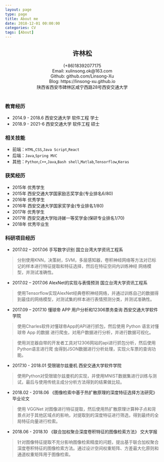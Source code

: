 ```yaml
---
layout: page
type: page
title: About me
date: 2018-12-01 00:00:00
categories: CV
tags: [About]
---
```


## <center>许林松</center>
<center>(+86)18392077175</center>
<center>Email: xulinsong.ok@163.com</center> 
<center>Github: github.com/Linsong-Xu</center>
<center>Blog: https://linsong-xu.github.io</center>
<center>陕西省西安市碑林区咸宁西路28号西安交通大学</center>
<br/>

### 教育经历
- 2014.9 - 2018.6 西安交通大学 软件工程 学士
- 2018.9 - 2021-6 西安交通大学 软件工程 硕士

### 相关技能
- 前端：`HTML`,`CSS`,`Java Script`,`React`
- 后端：`Java`,`Spring MVC`
- 其他：`Python`,`C++`,`Java`,`Bash shell`,`Matlab`,`Tensorflow`,`Keras`

### 获奖经历
- 2015年 优秀学生
- 2015年 西安交通大学国家励志奖学金(专业排名6/80)
- 2016年 优秀学生
- 2016年 西安交通大学国家奖学金(专业排名1/80)
- 2017年 优秀学生
- 2017年 西安交通大学陆诗娣一等奖学金(保研专业排名1/70)
- 2018年 优秀毕业生

### 科研项目经历
- 2017.02 – 2017.06 手写数字识别 国立台湾大学资讯工程系

> 分别使用KNN，决策树，SVM，多层感知器，卷积神经网络等方法对已标记的样本进行特征提取和特征选择，然后在特征空间内训练神经 网络模型，并测试准确性。


- 2017.02 – 2017.06 AlexNet的实现与表情预测 国立台湾大学资讯工程系 

> 使用Tensorflow实现AlexNet经典卷积神经网络，并通过训练自己的数据得到最佳的网络模型，对测试集的样本进行表情预测分类，并测试准确性。

- 2017.09 – 2017.10 懂球帝 APP 用户分析和12306票务查询 西安交通大学软件学院

> 使用Charles软件对懂球帝App的API进行抓包，然后使用 Python 语言对懂球帝 App 的数据 进行爬虫，对用户数据进行分析，并进行数据可视化。

> 使用浏览器自带的开发者工具对12306网站的api进行抓包分析，然后使用Python语言进行爬 虫得到JSON数据进行分析处理，实现火车票的查询功能。

- 2017.10 - 2018.01 受限玻尔兹曼机 西安交通大学软件学院 

> 使用Python对受限玻尔兹曼机的实现，并使用MNIST数据集进行训练与测试，最后与使用传统主成分分析方法得到的结果做比较。

- 2018.02 - 2018.06 《图像检索中基于热扩散原理的深度特征选择方法研究》 毕业论文 

> 使用 VGGNet 对图像进行特征提取，然后使用热扩散原理计算种子点和背景点对于其他区域点的影响，对提取到的深度特征进行筛选，得到最终的全局特征向量进行检索。

- 2018.06 - 2018.10 《联合加权聚合深度卷积特征的图像检索方法》 交大学报 

> 针对图像特征提取不充分影响图像检索精度的问题，提出基于联合加权聚合深度卷积特征的图像检索方法。通过设计空间权重矩阵、方差最大化原则和通道权重矩阵用于图像检索。
